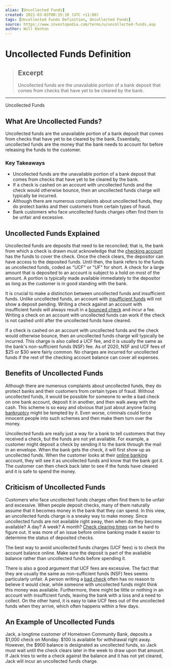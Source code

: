 ```yaml
---
alias: [Uncollected Funds]
created: 2021-03-03T00:15:18 (UTC +11:00)
tags: [Uncollected Funds Definition, Uncollected Funds]
source: https://www.investopedia.com/terms/u/uncollected-funds.asp
author: Will Kenton
---
```


# Uncollected Funds Definition

> ## Excerpt
> Uncollected funds are the unavailable portion of a bank deposit that comes from checks that have yet to be cleared by the bank.

---

Uncollected Funds
## What Are Uncollected Funds?

Uncollected funds are the unavailable portion of a bank deposit that comes from checks that have yet to be cleared by the bank. Essentially, uncollected funds are the money that the bank needs to account for before releasing the funds to the customer.

### Key Takeaways

-   Uncollected funds are the unavailable portion of a bank deposit that comes from checks that have yet to be cleared by the bank.
-   If a check is cashed on an account with uncollected funds and the check would otherwise bounce, then an uncollected funds charge will typically be incurred.
-   Although there are numerous complaints about uncollected funds, they do protect banks and their customers from certain types of fraud.
-   Bank customers who face uncollected funds charges often find them to be unfair and excessive.

## Uncollected Funds Explained

Uncollected funds are deposits that need to be reconciled; that is, the bank from which a check is drawn must acknowledge that the [checking account](https://www.investopedia.com/terms/c/checkingaccount.asp) has the funds to cover the check. Once the check clears, the depositor can have access to the deposited funds. Until then, the bank refers to the funds as uncollected funds, coded as "UCF" or "UF" for short. A check for a large amount that is deposited to an account is subject to a hold on most of the amount. A portion is typically made available immediately to the depositor as long as the customer is in good standing with the bank.

It is crucial to make a distinction between uncollected funds and insufficient funds. Unlike uncollected funds, an account with [insufficient funds](https://www.investopedia.com/terms/n/nsf.asp) will not show a deposit pending. Writing a check against an account with insufficient funds will always result in a [bounced check](https://www.investopedia.com/terms/b/bouncedcheck.asp) and incur a fee. Writing a check on an account with uncollected funds can work if the check is not cashed until after the uncollected funds have cleared.

If a check is cashed on an account with uncollected funds and the check would otherwise bounce, then an uncollected funds charge will typically be incurred. This charge is also called a UCF fee, and it is usually the same as the bank's non-sufficient funds (NSF) fee. As of 2020, NSF and UCF fees of $25 or $30 were fairly common. No charges are incurred for uncollected funds if the rest of the checking account balance can cover all expenses.

## Benefits of Uncollected Funds

Although there are numerous complaints about uncollected funds, they do protect banks and their customers from certain types of fraud. Without uncollected funds, it would be possible for someone to write a bad check on one bank account, deposit it in another, and then walk away with the cash. This scheme is so easy and obvious that just about anyone facing [bankruptcy](https://www.investopedia.com/terms/b/bankruptcy.asp) might be tempted by it. Even worse, criminals could force innocent people into such schemes and then make them turn over the money.

Uncollected funds are really just a way for a bank to tell customers that they received a check, but the funds are not yet available. For example, a customer might deposit a check by sending it to the bank through the mail in an envelope. When the bank gets the check, it will first show up as uncollected funds. When the customer looks at their [online banking](https://www.investopedia.com/terms/o/onlinebanking.asp) account, they will see it as uncollected funds and know that the bank got it. The customer can then check back later to see if the funds have cleared and it is safe to spend the money.

## Criticism of Uncollected Funds

Customers who face uncollected funds charges often find them to be unfair and excessive. When people deposit checks, many of them naturally assume that it becomes money in the bank that they can spend. In this view, an uncollected funds charge is a sneaky way to make money. Since uncollected funds are not available right away, then when do they become available? A day? A week? A month? [Check clearing times](https://www.investopedia.com/ask/answers/081716/how-long-does-it-take-check-clear.asp) can be hard to figure out. It was more of an issue before online banking made it easier to determine the status of deposited checks.

The best way to avoid uncollected funds charges (UCF fees) is to check the account balance online. Make sure the deposit is part of the available balance rather than uncollected funds before spending it.

There is also a good argument that UCF fees are excessive. The fact that they are usually the same as non-sufficient funds (NSF) fees seems particularly unfair. A person writing a [bad check](https://www.investopedia.com/terms/b/bad-check.asp) often has no reason to believe it would clear, while someone with uncollected funds might think this money was available. Furthermore, there might be little or nothing in an account with insufficient funds, leaving the bank with a loss and a need to collect. On the other hand, it is easy to take UCF fees out of the uncollected funds when they arrive, which often happens within a few days.

## An Example of Uncollected Funds

Jack, a longtime customer of Hometown Community Bank, deposits a $1,000 check on Monday. $100 is available for withdrawal right away. However, the $900 balance is designated as uncollected funds, so Jack must wait until the check clears later in the week to draw upon that amount. If Jack tries to write a check against the balance and it has not yet cleared, Jack will incur an uncollected funds charge.
